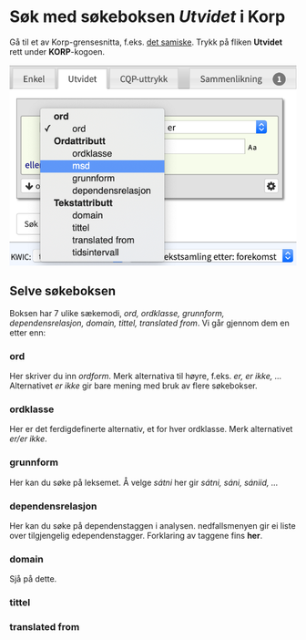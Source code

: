 # Søk med søkeboksen *Utvidet* i Korp

Gå til et av Korp-grensesnitta, f.eks. [det samiske](http://gtweb.uit.no/korp/). Trykk på fliken **Utvidet** rett under **KORP**-kogoen.

![Alt text](korp-utvidet.png?raw=true "Søkeboksen *")


## Selve søkeboksen

Boksen har 7 ulike sækemodi, *ord, ordklasse, grunnform, dependensrelasjon, domain, tittel, translated from*. Vi går gjennom dem en etter enn:

### ord
Her skriver du inn *ordform*. Merk alternativa til høyre, f.eks. *er, er ikke, ...* Alternativet *er ikke* gir bare mening med bruk av flere søkebokser.

### ordklasse
Her er det ferdigdefinerte alternativ, et for hver ordklasse. Merk alternativet *er/er ikke*.

### grunnform
Her kan du søke på leksemet. Å velge *sátni* her gir *sátni, sáni, sániid, ...*

### dependensrelasjon
Her kan du søke på dependenstaggen i analysen. nedfallsmenyen gir ei liste over tilgjengelig edependenstagger. Forklaring av taggene fins **her**.

### domain
Sjå på dette.

### tittel
### translated from


